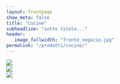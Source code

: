 ```yaml
---
layout: frontpage
show_meta: false
title: "Cucine"
subheadline: "sotto titolo..."
header:
   image_fullwidth: "fronte_negozio.jpg"
permalink: "/prodotti/cucine/"
---
```


<div class="row">
  <div class="small-12 medium-8">
    <div class="image-hover-wrapper">
        <a href="{{ site.url }}{{ site.baseurl }}/cucine/copat">
          <img src="{{ site.urlimg }}/loghi/copatlife-l.jpg">
          <span class="image-hover-wrapper-reveal"/>
        </a>
    </div>
  </div>
</div>
<div class="row">
  <div class="small-12 medium-8">
    <div class="image-hover-wrapper">
        <a href="{{ site.url }}{{ site.baseurl }}{/cucine/arredo3">
          <img src="{{ site.urlimg }}/loghi/arredo3-l.jpg">
          <span class="image-hover-wrapper-reveal"/>
        </a>
    </div>
  </div>
</div>
<div class="row">
  <div class="small-12 medium-8">
    <div class="image-hover-wrapper">
        <a href="{{ site.url }}{{ site.baseurl }}{/cucine/lyons">
          <img src="{{ site.urlimg }}/loghi/lyons-l.jpg">
          <span class="image-hover-wrapper-reveal"/>
        </a>
    </div>
  </div>
</div>